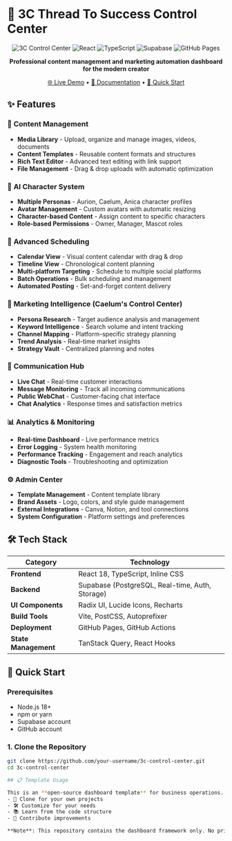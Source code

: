 # 🚀 3C Thread To Success Control Center

<div align="center">

![3C Control Center](https://img.shields.io/badge/3C-Control%20Center-blue?style=for-the-badge)
![React](https://img.shields.io/badge/React-18.3.1-61DAFB?style=for-the-badge&logo=react)
![TypeScript](https://img.shields.io/badge/TypeScript-5.6.3-3178C6?style=for-the-badge&logo=typescript)
![Supabase](https://img.shields.io/badge/Supabase-Backend-3ECF8E?style=for-the-badge&logo=supabase)
![GitHub Pages](https://img.shields.io/badge/GitHub%20Pages-Deployed-222?style=for-the-badge&logo=github)

**Professional content management and marketing automation dashboard for the modern creator**

[🌐 Live Demo](https://your-username.github.io/3c-control-center/) • [📖 Documentation](#features) • [🚀 Quick Start](#quick-start)

</div>

## ✨ Features

### 🎨 **Content Management**
- **Media Library** - Upload, organize and manage images, videos, documents
- **Content Templates** - Reusable content formats and structures
- **Rich Text Editor** - Advanced text editing with link support
- **File Management** - Drag & drop uploads with automatic optimization

### 👥 **AI Character System**
- **Multiple Personas** - Aurion, Caelum, Anica character profiles
- **Avatar Management** - Custom avatars with automatic resizing
- **Character-based Content** - Assign content to specific characters
- **Role-based Permissions** - Owner, Manager, Mascot roles

### 📅 **Advanced Scheduling**
- **Calendar View** - Visual content calendar with drag & drop
- **Timeline View** - Chronological content planning
- **Multi-platform Targeting** - Schedule to multiple social platforms
- **Batch Operations** - Bulk scheduling and management
- **Automated Posting** - Set-and-forget content delivery

### 🧠 **Marketing Intelligence (Caelum's Control Center)**
- **Persona Research** - Target audience analysis and management
- **Keyword Intelligence** - Search volume and intent tracking
- **Channel Mapping** - Platform-specific strategy planning
- **Trend Analysis** - Real-time market insights
- **Strategy Vault** - Centralized planning and notes

### 💬 **Communication Hub**
- **Live Chat** - Real-time customer interactions
- **Message Monitoring** - Track all incoming communications
- **Public WebChat** - Customer-facing chat interface
- **Chat Analytics** - Response times and satisfaction metrics

### 📊 **Analytics & Monitoring**
- **Real-time Dashboard** - Live performance metrics
- **Error Logging** - System health monitoring
- **Performance Tracking** - Engagement and reach analytics
- **Diagnostic Tools** - Troubleshooting and optimization

### ⚙️ **Admin Center**
- **Template Management** - Content template library
- **Brand Assets** - Logo, colors, and style guide management
- **External Integrations** - Canva, Notion, and tool connections
- **System Configuration** - Platform settings and preferences

## 🛠️ Tech Stack

| Category | Technology |
|----------|------------|
| **Frontend** | React 18, TypeScript, Inline CSS |
| **Backend** | Supabase (PostgreSQL, Real-time, Auth, Storage) |
| **UI Components** | Radix UI, Lucide Icons, Recharts |
| **Build Tools** | Vite, PostCSS, Autoprefixer |
| **Deployment** | GitHub Pages, GitHub Actions |
| **State Management** | TanStack Query, React Hooks |

## 🚀 Quick Start

### Prerequisites
- Node.js 18+
- npm or yarn
- Supabase account
- GitHub account

### 1. Clone the Repository
```bash
git clone https://github.com/your-username/3c-control-center.git
cd 3c-control-center

## 📋 Template Usage

This is an **open-source dashboard template** for business operations. Feel free to:
- 🔄 Clone for your own projects
- 🛠️ Customize for your needs  
- 📚 Learn from the code structure
- 🤝 Contribute improvements

**Note**: This repository contains the dashboard framework only. No private business data or domains are included.
